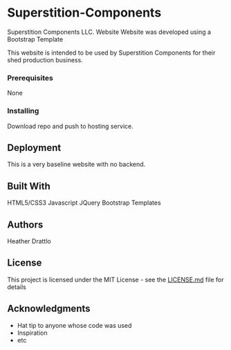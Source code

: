 # Superstition-Components
Superstition Components LLC. Website
Website was developed using a Bootstrap Template

This website is intended to be used by Superstition Components for their shed production business. 

### Prerequisites
None


### Installing

Download repo and push to hosting service.


## Deployment

This is a very baseline website with no backend. 

## Built With

HTML5/CSS3
Javascript
JQuery
Bootstrap Templates




## Authors

Heather Drattlo

## License

This project is licensed under the MIT License - see the [LICENSE.md](LICENSE.md) file for details

## Acknowledgments

* Hat tip to anyone whose code was used
* Inspiration
* etc

